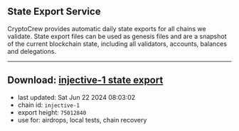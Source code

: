 ## State Export Service
CryptoCrew provides automatic daily state exports for all chains we validate. State export files can be used as genesis files and are a snapshot of the current blockchain state, including all validators, accounts, balances and delegations.

---
**Download: [injective-1 state export](https://dl-eu2.ccvalidators.com/SERVICE/injective/injective-1_export_75012840.json)**
---

- last updated: Sat Jun 22 2024 08:03:02
- chain id: `injective-1`
- export height: `75012840`
- use for: airdrops, local tests, chain recovery
